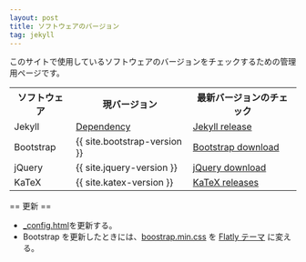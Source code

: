 ```yaml
---
layout: post
title: ソフトウェアのバージョン
tag: jekyll
---
```

このサイトで使用しているソフトウェアのバージョンをチェックするための管理用ページです。

<table>
<tr><th>ソフトウェア</th>
<th>現バージョン</th>
<th>最新バージョンのチェック</th>
</tr>
<tr>
<td>Jekyll</td>
<td><a href="https://pages.github.com/versions/">Dependency</a></td>
<td><a href="https://jekyllrb.com/news/releases/">Jekyll release</a></td>
</tr>
<tr>
<td>Bootstrap</td>
<td>{{ site.bootstrap-version }}</td>
<td><a href="http://getbootstrap.com/getting-started/">Bootstrap download</a></td>
</tr>
<tr>
<td>jQuery</td>
<td>{{ site.jquery-version }}</td>
<td><a href="https://jquery.com/download/">jQuery download</a></td>
</tr>
<tr>
<td>KaTeX</td>
<td>{{ site.katex-version }}</td>
<td><a href="https://github.com/Khan/KaTeX/releases">KaTeX releases</a></td>
</tr>
</table>

== 更新 ==
- [_config.html](https://github.com/sekika/sekika.github.io/blob/master/_config.yml)を更新する。
- Bootstrap を更新したときには、[boostrap.min.css](https://github.com/sekika/sekika.github.io/blob/master/css/bootstrap.min.css) を [Flatly テーマ](http://bootswatch.com/flatly/bootstrap.min.css) に変える。
